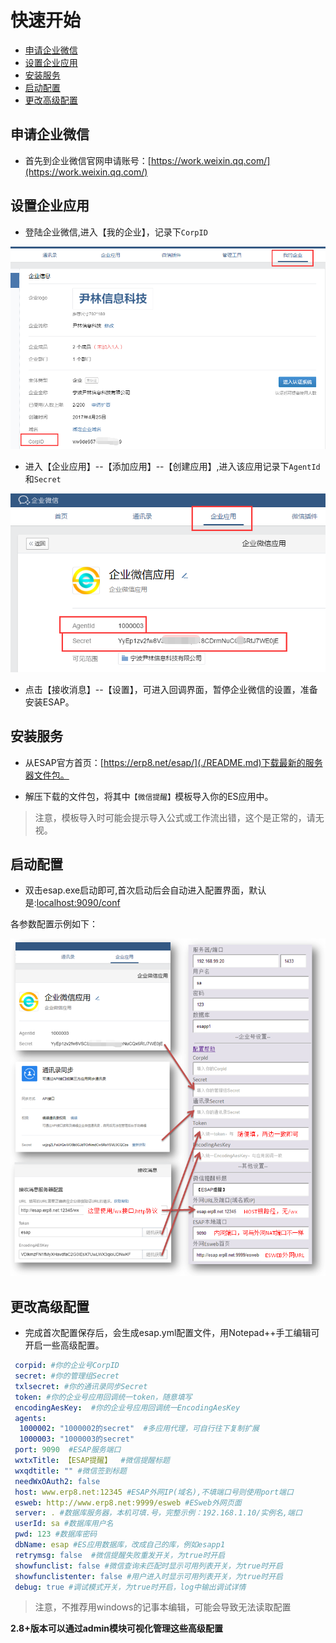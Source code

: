 # 快速开始

* [申请企业微信](#申请企业微信)
* [设置企业应用](#设置企业应用)
* [安装服务](#安装服务)
* [启动配置](#启动配置)
* [更改高级配置](#更改高级配置)

## 申请企业微信
* 首先到企业微信官网申请账号：[https://work.weixin.qq.com/](https://work.weixin.qq.com/)

## 设置企业应用
* 登陆企业微信,进入【我的企业】，记录下`CorpID`

![](./img/s0-2.png)

* 进入【企业应用】--【添加应用】--【创建应用】,进入该应用记录下`AgentId`和`Secret`

![](./img/s0-1.png)

* 点击【接收消息】--【设置】，可进入回调界面，暂停企业微信的设置，准备安装ESAP。

## 安装服务
* 从ESAP官方首页：[https://erp8.net/esap/](./README.md)下载最新的服务器文件包。

* 解压下载的文件包，将其中`【微信提醒】`模板导入你的ES应用中。

> 注意，模板导入时可能会提示导入公式或工作流出错，这个是正常的，请无视。

## 启动配置
* 双击esap.exe启动即可,首次启动后会自动进入配置界面，默认是:[localhost:9090/conf](https://localhost:9090/conf)

各参数配置示例如下：

![](./img/s0-3.png)

## 更改高级配置

* 完成首次配置保存后，会生成esap.yml配置文件，用Notepad++手工编辑可开启一些高级配置。

```yaml
 corpid: #你的企业号CorpID 
 secret: #你的管理组Secret
 txlsecret: #你的通讯录同步Secret
 token: #你的企业号应用回调统一token，随意填写
 encodingAesKey:  #你的企业号应用回调统一EncodingAesKey
 agents:
  1000002: "1000002的secret"  #多应用代理，可自行往下复制扩展
  1000003: "1000003的secret"
 port: 9090  #ESAP服务端口
 wxtxTitle: 【ESAP提醒】  #微信提醒标题
 wxqdtitle: "" #微信签到标题
 needWxOAuth2: false
 host: www.erp8.net:12345 #ESAP外网IP(域名),不填端口号则使用port端口
 esweb: http://www.erp8.net:9999/esweb #ESweb外网页面
 server: . #数据库服务器，本机可填.号，完整示例：192.168.1.10/实例名,端口
 userId: sa #数据库用户名
 pwd: 123 #数据库密码
 dbName: esap #ES应用数据库，改成自己的库，例如esapp1
 retrymsg: false  #微信提醒失败重发开关，为true时开启
 showfunclist: false #微信查询未匹配时显示可用列表开关，为true时开启
 showfunclistenter: false #用户进入时显示可用列表开关，为true时开启
 debug: true #调试模式开关，为true时开启，log中输出调试详情
```

> 注意，不推荐用windows的记事本编辑，可能会导致无法读取配置

**2.8+版本可以通过admin模块可视化管理这些高级配置**

